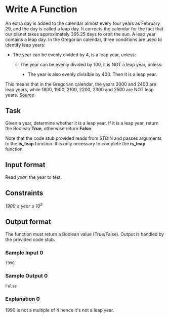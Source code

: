 # Write A Function
An extra day is added to the calendar almost every four years as February 29, and the day is called a leap day. It corrects the calendar for the fact that our planet takes approximately 365.25 days to orbit the sun. A leap year contains a leap day.
In the Gregorian calendar, three conditions are used to identify leap years:
+ The year can be evenly divided by 4, is a leap year, unless:

    + The year can be evenly divided by 100, it is NOT a leap year, unless:
    
        - The year is also evenly divisible by 400. Then it is a leap year.

This means that in the Gregorian calendar, the years 2000 and 2400 are leap years, while 1800, 1900, 2100, 2200, 2300 and 2500 are NOT leap years. [Source]("https://www.timeanddate.com/date/leapyear.html")

## Task
Given a year, determine whether it is a leap year. If it is a leap year, return the Boolean __True__, otherwise return __False__.

Note that the code stub provided reads from STDIN and passes arguments to the __is_leap__ function. It is only necessary to complete the __is_leap__ function.

## Input format
Read _year_, the year to test.

## Constraints
_1900_ ≤ _year_ ≤ _10_<sup>_5_</sup>

## Output format
The function must return a Boolean value (True/False). Output is handled by the provided code stub.

### Sample Input 0
```
1990
```

### Sample Output 0
```
False
```
### Explanation 0

1990 is not a multiple of 4 hence it's not a leap year.